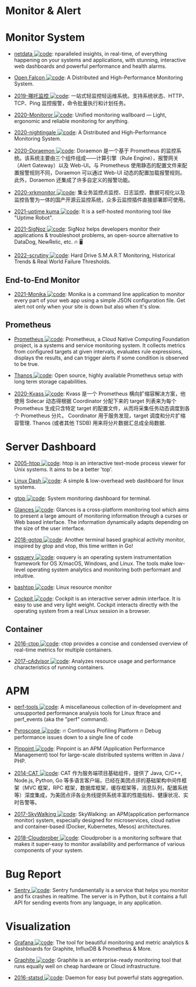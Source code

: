 # Monitor & Alert

# Monitor System

- [netdata ![code](https://martrix-usa.oss-accelerate.aliyuncs.com/logo/code.svg)](https://my-netdata.io/): nparalleled insights, in real-time, of everything happening on your systems and applications, with stunning, interactive web dashboards and powerful performance and health alarms.

- [Open Falcon ![code](https://martrix-usa.oss-accelerate.aliyuncs.com/logo/code.svg)](http://open-falcon.org/): A Distributed and High-Performance Monitoring System.

- [2019-哪吒监控 ![code](https://martrix-usa.oss-accelerate.aliyuncs.com/logo/code.svg)](https://github.com/naiba/nezha): 一站式轻监控轻运维系统。支持系统状态、HTTP、TCP、Ping 监控报警，命令批量执行和计划任务。

- [2020-Monitoror ![code](https://martrix-usa.oss-accelerate.aliyuncs.com/logo/code.svg)](https://github.com/monitoror/monitoror): Unified monitoring wallboard — Light, ergonomic and reliable monitoring for anything.

- [2020-nightingale ![code](https://martrix-usa.oss-accelerate.aliyuncs.com/logo/code.svg)](https://github.com/didi/nightingale): A Distributed and High-Performance Monitoring System.

- [2020-Doraemon ![code](https://martrix-usa.oss-accelerate.aliyuncs.com/logo/code.svg)](https://github.com/Qihoo360/doraemon): Doraemon 是一个基于 Prometheus 的监控系统。该系统主要由三个组件组成——计算引擎（Rule Engine），报警网关（Alert Gateway）以及 Web-UI。与 Prometheus 使用静态的配置文件来配置报警规则不同，Doraemon 可以通过 Web-UI 动态的配置加载报警规则。此外，Doraemon 还集成了许多自定义的报警功能。

- [2020-xrkmonitor ![code](https://martrix-usa.oss-accelerate.aliyuncs.com/logo/code.svg)](https://gitee.com/xrkmonitorcom/open): 集业务监控点监控、日志监控、数据可视化以及监控告警为一体的国产开源云监控系统，众多云监控插件直接部署即可使用。

- [2021-uptime kuma ![code](https://martrix-usa.oss-accelerate.aliyuncs.com/logo/code.svg)](https://github.com/louislam/uptime-kuma): It is a self-hosted monitoring tool like "Uptime Robot".

- [2021-SigNoz ![code](https://martrix-usa.oss-accelerate.aliyuncs.com/logo/code.svg)](https://github.com/SigNoz/signoz): SigNoz helps developers monitor their applications & troubleshoot problems, an open-source alternative to DataDog, NewRelic, etc. 🔥 🖥

- [2022-scrutiny ![code](https://martrix-usa.oss-accelerate.aliyuncs.com/logo/code.svg)](https://github.com/AnalogJ/scrutiny): Hard Drive S.M.A.R.T Monitoring, Historical Trends & Real World Failure Thresholds.

## End-to-End Monitor

- [2021-Monika ![code](https://martrix-usa.oss-accelerate.aliyuncs.com/logo/code.svg)](https://github.com/hyperjumptech/monika): Monika is a command line application to monitor every part of your web app using a simple JSON configuration file. Get alert not only when your site is down but also when it's slow.

## Prometheus

- [Prometheus ![code](https://martrix-usa.oss-accelerate.aliyuncs.com/logo/code.svg)](https://prometheus.io/): Prometheus, a Cloud Native Computing Foundation project, is a systems and service monitoring system. It collects metrics from configured targets at given intervals, evaluates rule expressions, displays the results, and can trigger alerts if some condition is observed to be true.

- [Thanos ![code](https://martrix-usa.oss-accelerate.aliyuncs.com/logo/code.svg)](https://thanos.io/): Open source, highly available Prometheus setup with long term storage capabilities.

- [2020-Kvass ![code](https://martrix-usa.oss-accelerate.aliyuncs.com/logo/code.svg)](https://cubox.pro/c/v794lW): Kvass 是一个 Prometheus 横向扩缩容解决方案，他使用 Sidecar 动态得根据 Coordinator 分配下来的 target 列表来为每个 Prometheus 生成只含特定 target 的配置文件，从而将采集任务动态调度到各个 Prometheus 分片。 Coordinator 用于服务发现，target 调度和分片扩缩容管理. Thanos (或者其他 TSDB) 用来将分片数据汇总成全局数据.

# Server Dashboard

- [2005-htop ![code](https://martrix-usa.oss-accelerate.aliyuncs.com/logo/code.svg)](https://github.com/hishamhm/htop): htop is an interactive text-mode process viewer for Unix systems. It aims to be a better 'top'.

- [Linux Dash ![code](https://martrix-usa.oss-accelerate.aliyuncs.com/logo/code.svg)](https://github.com/afaqurk/linux-dash): A simple & low-overhead web dashboard for linux systems.

- [gtop ![code](https://martrix-usa.oss-accelerate.aliyuncs.com/logo/code.svg)](https://github.com/aksakalli/gtop): System monitoring dashboard for terminal.

- [Glances ![code](https://martrix-usa.oss-accelerate.aliyuncs.com/logo/code.svg)](https://github.com/nicolargo/glances): Glances is a cross-platform monitoring tool which aims to present a large amount of monitoring information through a curses or Web based interface. The information dynamically adapts depending on the size of the user interface.

- [2018-gotop ![code](https://martrix-usa.oss-accelerate.aliyuncs.com/logo/code.svg)](https://github.com/cjbassi/gotop): Another terminal based graphical activity monitor, inspired by gtop and vtop, this time written in Go!

- [osquery ![code](https://martrix-usa.oss-accelerate.aliyuncs.com/logo/code.svg)](https://github.com/facebook/osquery): osquery is an operating system instrumentation framework for OS X/macOS, Windows, and Linux. The tools make low-level operating system analytics and monitoring both performant and intuitive.

- [bashtop ![code](https://martrix-usa.oss-accelerate.aliyuncs.com/logo/code.svg)](https://github.com/aristocratos/bashtop): Linux resource monitor

- [Cockpit ![code](https://martrix-usa.oss-accelerate.aliyuncs.com/logo/code.svg)](https://github.com/cockpit-project/cockpit): Cockpit is an interactive server admin interface. It is easy to use and very light weight. Cockpit interacts directly with the operating system from a real Linux session in a browser.

## Container

- [2016-ctop ![code](https://martrix-usa.oss-accelerate.aliyuncs.com/logo/code.svg)](https://github.com/bcicen/ctop): ctop provides a concise and condensed overview of real-time metrics for multiple containers.

- [2017-cAdvisor ![code](https://martrix-usa.oss-accelerate.aliyuncs.com/logo/code.svg)](https://github.com/google/cadvisor): Analyzes resource usage and performance characteristics of running containers.

# APM

- [perf-tools ![code](https://martrix-usa.oss-accelerate.aliyuncs.com/logo/code.svg)](https://github.com/brendangregg/perf-tools): A miscellaneous collection of in-development and unsupported performance analysis tools for Linux ftrace and perf_events (aka the "perf" command).

- [Pyroscope ![code](https://martrix-usa.oss-accelerate.aliyuncs.com/logo/code.svg)](https://github.com/pyroscope-io/pyroscope): 🔥 Continuous Profiling Platform 🔥 Debug performance issues down to a single line of code

- [Pinpoint ![code](https://martrix-usa.oss-accelerate.aliyuncs.com/logo/code.svg)](http://naver.github.io/pinpoint/): Pinpoint is an APM (Application Performance Management) tool for large-scale distributed systems written in Java / PHP.

- [2014-CAT ![code](https://martrix-usa.oss-accelerate.aliyuncs.com/logo/code.svg)](https://github.com/dianping/cat): CAT 作为服务端项目基础组件，提供了 Java, C/C++, Node.js, Python, Go 等多语言客户端，已经在美团点评的基础架构中间件框架（MVC 框架，RPC 框架，数据库框架，缓存框架等，消息队列，配置系统等）深度集成，为美团点评各业务线提供系统丰富的性能指标、健康状况、实时告警等。

- [2017-SkyWalking ![code](https://martrix-usa.oss-accelerate.aliyuncs.com/logo/code.svg)](https://github.com/apache/skywalking): SkyWalking: an APM(application performance monitor) system, especially designed for microservices, cloud native and container-based (Docker, Kubernetes, Mesos) architectures.

- [2018-Cloudprober ![code](https://martrix-usa.oss-accelerate.aliyuncs.com/logo/code.svg)](https://cloudprober.org/getting-started/): Cloudprober is a monitoring software that makes it super-easy to monitor availability and performance of various components of your system.

# Bug Report

- [Sentry ![code](https://martrix-usa.oss-accelerate.aliyuncs.com/logo/code.svg)](https://github.com/getsentry/sentry): Sentry fundamentally is a service that helps you monitor and fix crashes in realtime. The server is in Python, but it contains a full API for sending events from any language, in any application.

# Visualization

- [Grafana ![code](https://martrix-usa.oss-accelerate.aliyuncs.com/logo/code.svg)](https://github.com/grafana/grafana): The tool for beautiful monitoring and metric analytics & dashboards for Graphite, InfluxDB & Prometheus & More.

- [Graphite ![code](https://martrix-usa.oss-accelerate.aliyuncs.com/logo/code.svg)](https://graphiteapp.org/): Graphite is an enterprise-ready monitoring tool that runs equally well on cheap hardware or Cloud infrastructure.

- [2016-statsd ![code](https://martrix-usa.oss-accelerate.aliyuncs.com/logo/code.svg)](https://github.com/etsy/statsd): Daemon for easy but powerful stats aggregation.
